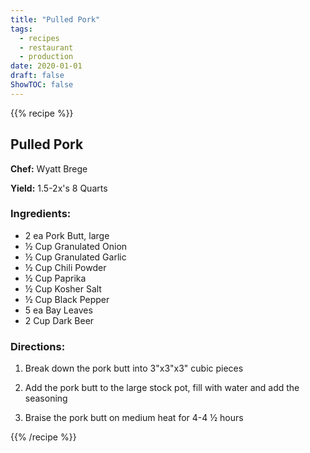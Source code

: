 ```yaml
---
title: "Pulled Pork"
tags:
  - recipes
  - restaurant
  - production
date: 2020-01-01 
draft: false
ShowTOC: false
---
```


{{% recipe %}}

## Pulled Pork

**Chef:** Wyatt Brege

**Yield:** 1.5-2x's 8 Quarts 

### Ingredients:

- 2 ea Pork Butt, large
- ½ Cup Granulated Onion
- ½ Cup Granulated Garlic
- ½ Cup Chili Powder
- ½ Cup Paprika
- ½ Cup Kosher Salt
- ½ Cup Black Pepper
- 5 ea Bay Leaves
- 2 Cup Dark Beer

### Directions:

1.  Break down the pork butt into 3"x3"x3" cubic pieces

2.  Add the pork butt to the large stock pot, fill with water and add
    the seasoning

3.  Braise the pork butt on medium heat for 4-4 ½ hours



{{% /recipe %}}
